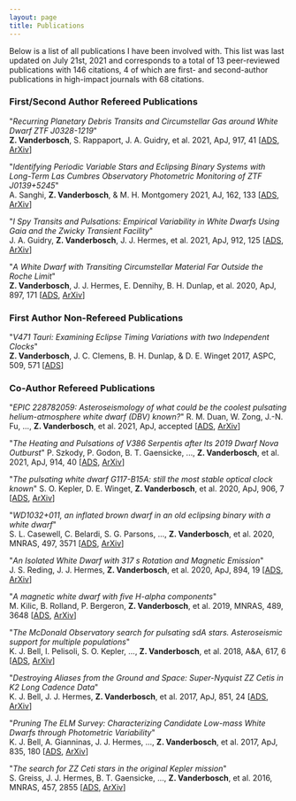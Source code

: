 ```yaml
---
layout: page
title: Publications
---
```


Below is a list of all publications I have been involved with. This list was last updated on July 21st, 2021 and corresponds to a total of 13 peer-reviewed publications with 146 citations, 4 of which are first- and second-author publications in high-impact journals with 68 citations.

### First/Second Author Refereed Publications

"*Recurring Planetary Debris Transits and Circumstellar Gas around White Dwarf ZTF J0328-1219*"  
**Z. Vanderbosch**, S. Rappaport, J. A. Guidry, et al. 2021, ApJ, 917, 41 [[ADS](https://ui.adsabs.harvard.edu/abs/2021ApJ...917...41V/abstract), [ArXiv](https://arxiv.org/abs/2106.02659)]

"*Identifying Periodic Variable Stars and Eclipsing Binary Systems with Long-Term Las Cumbres Observatory Photometric Monitoring of ZTF J0139+5245*"  
A. Sanghi, **Z. Vanderbosch**, & M. H. Montgomery 2021, AJ, 162, 133 [[ADS](https://ui.adsabs.harvard.edu/abs/2021AJ....162..133S/abstract), [ArXiv](https://arxiv.org/abs/2107.13548)]

"*I Spy Transits and Pulsations: Empirical Variability in White Dwarfs Using Gaia and the Zwicky Transient Facility*"  
J. A. Guidry, **Z. Vanderbosch**, J. J. Hermes, et al. 2021, ApJ, 912, 125 [[ADS](https://ui.adsabs.harvard.edu/abs/2021ApJ...912..125G/abstract), [ArXiv](https://arxiv.org/abs/2012.00035)]

"*A White Dwarf with Transiting Circumstellar Material Far Outside the Roche Limit*"  
**Z. Vanderbosch**, J. J. Hermes, E. Dennihy, B. H. Dunlap, et al. 2020, ApJ, 897, 171 [[ADS](https://ui.adsabs.harvard.edu/abs/2020ApJ...897..171V/abstract), [ArXiv](https://arxiv.org/abs/1908.09839)]

### First Author Non-Refereed Publications

"*V471 Tauri: Examining Eclipse Timing Variations with two Independent Clocks*"  
**Z. Vanderbosch**, J. C. Clemens, B. H. Dunlap, & D. E. Winget 2017, ASPC, 509, 571 [[ADS](https://ui.adsabs.harvard.edu/abs/2017ASPC..509..571V/abstract)]

### Co-Author Refereed Publications

"*EPIC 228782059: Asteroseismology of what could be the coolest pulsating helium-atmosphere white dwarf (DBV) known?*" 
R. M. Duan, W. Zong, J.-N. Fu, ..., **Z. Vanderbosch**, et al. 2021, ApJ, accepted [[ADS](https://ui.adsabs.harvard.edu/abs/2021ApJ...914...40S/abstract), [ArXiv](https://arxiv.org/abs/2108.13988)]

"*The Heating and Pulsations of V386 Serpentis after Its 2019 Dwarf Nova Outburst*" 
P. Szkody, P. Godon, B. T. Gaensicke, ..., **Z. Vanderbosch**, et al. 2021, ApJ, 914, 40 [[ADS](https://ui.adsabs.harvard.edu/abs/2021ApJ...914...40S/abstract), [ArXiv](https://arxiv.org/abs/2104.14720)]

"*The pulsating white dwarf G117-B15A: still the most stable optical clock known*" 
S. O. Kepler, D. E. Winget, **Z. Vanderbosch**, et al. 2020, ApJ, 906, 7 [[ADS](https://ui.adsabs.harvard.edu/abs/2021ApJ...906....7K/abstract), [ArXiv](https://arxiv.org/abs/2010.16062)]

"*WD1032+011, an inflated brown dwarf in an old eclipsing binary with a white dwarf*"  
S. L. Casewell, C. Belardi, S. G. Parsons, ..., **Z. Vanderbosch**, et al. 2020, MNRAS, 497, 3571 [[ADS](https://ui.adsabs.harvard.edu/abs/2020arXiv200609417C/abstract), [ArXiv](https://arxiv.org/abs/2006.09417)]

"*An Isolated White Dwarf with 317 s Rotation and Magnetic Emission*"  
J. S. Reding, J. J. Hermes, **Z. Vanderbosch**, et al. 2020, ApJ, 894, 19 [[ADS](https://ui.adsabs.harvard.edu/abs/2020ApJ...894...19R/abstract), [ArXiv](https://arxiv.org/abs/2003.10450)]

"*A magnetic white dwarf with five H-alpha components*"  
M. Kilic, B. Rolland, P. Bergeron, **Z. Vanderbosch**, et al. 2019, MNRAS, 489, 3648 [[ADS](https://ui.adsabs.harvard.edu/abs/2019MNRAS.489.3648K/abstract), [ArXiv](https://arxiv.org/abs/1908.10915)]

"*The McDonald Observatory search for pulsating sdA stars. Asteroseismic support for multiple populations*"  
K. J. Bell, I. Pelisoli, S. O. Kepler, ..., **Z. Vanderbosch**, et al. 2018, A&A, 617, 6 [[ADS](https://ui.adsabs.harvard.edu/abs/2018A%26A...617A...6B/abstract), [ArXiv](https://arxiv.org/abs/1805.11129)]

"*Destroying Aliases from the Ground and Space: Super-Nyquist ZZ Cetis in K2 Long Cadence Data*"  
K. J. Bell, J. J. Hermes, **Z. Vanderbosch**, et al. 2017, ApJ, 851, 24 [[ADS](https://ui.adsabs.harvard.edu/abs/2017ApJ...851...24B/abstract), [ArXiv](https://arxiv.org/abs/1710.10273)]

"*Pruning The ELM Survey: Characterizing Candidate Low-mass White Dwarfs through Photometric Variability*"  
K. J. Bell, A. Gianninas, J. J. Hermes, ..., **Z. Vanderbosch**, et al. 2017, ApJ, 835, 180 [[ADS](https://ui.adsabs.harvard.edu/abs/2017ApJ...835..180B/abstract), [ArXiv](https://arxiv.org/abs/1612.06390)]

"*The search for ZZ Ceti stars in the original Kepler mission*"  
S. Greiss, J. J. Hermes, B. T. Gaensicke, ..., **Z. Vanderbosch**, et al. 2016, MNRAS, 457, 2855 [[ADS](https://ui.adsabs.harvard.edu/abs/2016MNRAS.457.2855G/abstract), [ArXiv](https://arxiv.org/abs/1601.01316)]

